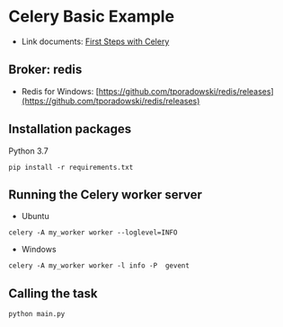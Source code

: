 # Celery Basic Example

* Link documents: [First Steps with Celery](https://docs.celeryproject.org/en/stable/getting-started/first-steps-with-celery.html)

## Broker: redis
* Redis for Windows: [https://github.com/tporadowski/redis/releases](https://github.com/tporadowski/redis/releases)

## Installation packages
Python 3.7
```commandline
pip install -r requirements.txt
```

## Running the Celery worker server
* Ubuntu
```commandline
celery -A my_worker worker --loglevel=INFO
```

* Windows
```commandline
celery -A my_worker worker -l info -P  gevent
```

## Calling the task
```commandline
python main.py
```